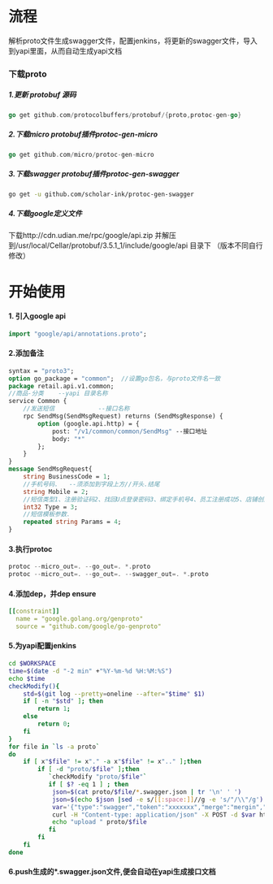 # 流程
解析proto文件生成swagger文件，配置jenkins，将更新的swagger文件，导入到yapi里面，从而自动生成yapi文档

### 下载proto

##### 1.更新 protobuf 源码
```go
go get github.com/protocolbuffers/protobuf/{proto,protoc-gen-go}
```
##### 2.下载micro protobuf插件protoc-gen-micro
```go
go get github.com/micro/protoc-gen-micro
```
##### 3.下载swagger protobuf插件protoc-gen-swagger
```sh
go get -u github.com/scholar-ink/protoc-gen-swagger
```
##### 4.下载google定义文件
下载http://cdn.udian.me/rpc/google/api.zip 并解压到/usr/local/Cellar/protobuf/3.5.1_1/include/google/api 目录下 （版本不同自行修改）

# 开始使用

#### 1. 引入google api
```protobuf
import "google/api/annotations.proto";
```
#### 2.添加备注

```protobuf
syntax = "proto3";
option go_package = "common";  //设置go包名，与proto文件名一致
package retail.api.v1.common;
//商品-分类    --yapi 目录名称
service Common {
    //发送短信            --接口名称
    rpc SendMsg(SendMsgRequest) returns (SendMsgResponse) {
        option (google.api.http) = {
            post: "/v1/common/common/SendMsg" --接口地址
            body: "*"
        };
    }
}
message SendMsgRequest{
    string BusinessCode = 1;
    //手机号码.   --须添加到字段上方//开头.结尾
    string Mobile = 2;
    //短信类型1、注册验证码2、找回U点登录密码3、绑定手机号4、员工注册成功5、店铺创建成功6、商家注册成功.
    int32 Type = 3;
    //短信模板参数.
    repeated string Params = 4;
}

```
#### 3.执行protoc
```go
protoc --micro_out=. --go_out=. *.proto
protoc --micro_out=. --go_out=. --swagger_out=. *.proto
```

#### 4.添加dep，并dep ensure
```yaml
[[constraint]]
  name = "google.golang.org/genproto"
  source = "github.com/google/go-genproto"
```

#### 5.为yapi配置jenkins
```bash
cd $WORKSPACE
time=$(date -d "-2 min" +"%Y-%m-%d %H:%M:%S")
echo $time
checkModify(){
    std=$(git log --pretty=oneline --after="$time" $1)
    if [ -n "$std" ]; then
        return 1;
    else
        return 0;
    fi
}
for file in `ls -a proto`
do
    if [ x"$file" != x"." -a x"$file" != x".." ];then
        if [ -d "proto/$file" ];then
           `checkModify "proto/$file"`
           if [ $? -eq 1 ] ; then
            json=$(cat proto/$file/*.swagger.json | tr '\n' ' ')
            json=$(echo $json |sed -e s/[[:space:]]//g -e 's/"/\\"/g')
            var='{"type":"swagger","token":"xxxxxxx","merge":"mergin","json":"'$json'"}'
            curl -H "Content-type: application/json" -X POST -d $var http://test.yapi.udian.me/api/open/import_data
            echo "upload " proto/$file
           fi
        fi
    fi
done
```
#### 6.push生成的*.swagger.json文件,便会自动在yapi生成接口文档
